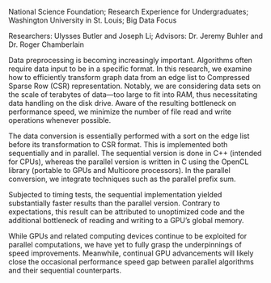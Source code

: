 
National Science Foundation; 
Research Experience for Undergraduates; 
Washington University in St. Louis;
Big Data Focus


Researchers: Ulysses Butler and Joseph Li; 
Advisors: Dr. Jeremy Buhler and Dr. Roger Chamberlain


Data preprocessing is becoming increasingly important. Algorithms often require data input to be in a specific format. In this research, we examine how to efficiently transform graph data from an edge list to Compressed Sparse Row (CSR) representation. Notably, we are considering data sets on the scale of terabytes of data—too large to fit into RAM, thus necessitating data handling on the disk drive. Aware of the resulting bottleneck on performance speed, we minimize the number of file read and write operations whenever possible.

The data conversion is essentially performed with a sort on the edge list before its transformation to CSR format. This is implemented both sequentially and in parallel. The sequential version is done in C++ (intended for CPUs), whereas the parallel version is written in C using the OpenCL library (portable to GPUs and Multicore processors). In the parallel conversion, we integrate techniques such as the parallel prefix sum.

Subjected to timing tests, the sequential implementation yielded substantially faster results than the parallel version. Contrary to expectations, this result can be attributed to unoptimized code and the additional bottleneck of reading and writing to a GPU’s global memory.

While GPUs and related computing devices continue to be exploited for parallel computations, we have yet to fully grasp the underpinnings of speed improvements. Meanwhile, continual GPU advancements will likely close the occasional performance speed gap between parallel algorithms and their sequential counterparts.
